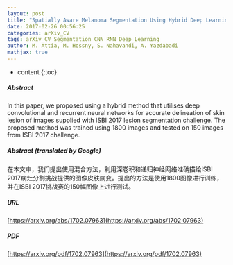 ```yaml
---
layout: post
title: "Spatially Aware Melanoma Segmentation Using Hybrid Deep Learning Techniques"
date: 2017-02-26 00:56:25
categories: arXiv_CV
tags: arXiv_CV Segmentation CNN RNN Deep_Learning
author: M. Attia, M. Hossny, S. Nahavandi, A. Yazdabadi
mathjax: true
---
```


* content
{:toc}

##### Abstract
In this paper, we proposed using a hybrid method that utilises deep convolutional and recurrent neural networks for accurate delineation of skin lesion of images supplied with ISBI 2017 lesion segmentation challenge. The proposed method was trained using 1800 images and tested on 150 images from ISBI 2017 challenge.

##### Abstract (translated by Google)
在本文中，我们提出使用混合方法，利用深卷积和递归神经网络准确描绘ISBI 2017病灶分割挑战提供的图像皮肤病变。提出的方法是使用1800图像进行训练，并在ISBI 2017挑战赛的150幅图像上进行测试。

##### URL
[https://arxiv.org/abs/1702.07963](https://arxiv.org/abs/1702.07963)

##### PDF
[https://arxiv.org/pdf/1702.07963](https://arxiv.org/pdf/1702.07963)

